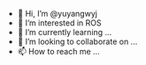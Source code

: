 - 👋 Hi, I’m @yuyangwyj
- 👀 I’m interested in ROS
- 🌱 I’m currently learning ...
- 💞️ I’m looking to collaborate on ...
- 📫 How to reach me ...

<!---
yuyangwyj/yuyangwyj is a ✨ special ✨ repository because its `README.md` (this file) appears on your GitHub profile.
You can click the Preview link to take a look at your changes.
--->
